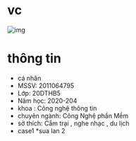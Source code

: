 # vc 
![img](https://github.com/nguyenngoccuong16122002/2011064795-nguyenngoccuong/assets/80567562/21a24d39-8265-4310-965c-2c778d986e0c)
# thông tin
* cá nhân
* MSSV: 2011064795
* Lớp: 20DTHB5
* Năm học: 2020-204
* khoa : Công nghệ thông tin
* chuyên ngành: Công Nghệ phần Mềm
* sở thích: Cắm trại , nghe nhạc , du lịch
* case1
*sua lan 2

